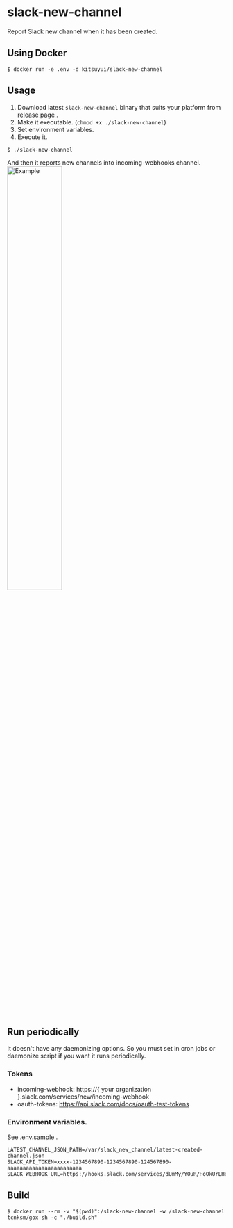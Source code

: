 # slack-new-channel

Report Slack new channel when it has been created.

## Using Docker

```
$ docker run -e .env -d kitsuyui/slack-new-channel
```

## Usage

1. Download latest `slack-new-channel` binary that suits your platform from [release page ](https://github.com/kitsuyui/slack-new-channel/releases/).
2. Make it executable. (`chmod +x ./slack-new-channel`)
3. Set environment variables.
4. Execute it.

```
$ ./slack-new-channel
```

And then it reports new channels into incoming-webhooks channel.
<br>
<img src="https://user-images.githubusercontent.com/2596972/46255289-35d50b00-c4d6-11e8-88c9-56e01f0053ce.png" width="50%" height="50%" title="Example">

## Run periodically

It doesn't have any daemonizing options.
So you must set in cron jobs or daemonize script if you want it runs periodically.

### Tokens

- incoming-webhook: https://{ your organization }.slack.com/services/new/incoming-webhook
- oauth-tokens: https://api.slack.com/docs/oauth-test-tokens

### Environment variables.

See .env.sample .

```console
LATEST_CHANNEL_JSON_PATH=/var/slack_new_channel/latest-created-channel.json
SLACK_API_TOKEN=xxxx-1234567890-1234567890-124567890-aaaaaaaaaaaaaaaaaaaaaaaa
SLACK_WEBHOOK_URL=https://hooks.slack.com/services/dUmMy/YOuR/HoOkUrLHeRE
```

## Build

```
$ docker run --rm -v "$(pwd)":/slack-new-channel -w /slack-new-channel tcnksm/gox sh -c "./build.sh"
```
